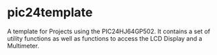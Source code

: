 pic24template
=============

A template for Projects using the PIC24HJ64GP502.
It contains a set of utility functions as well as functions to access the LCD Display and a Multimeter.
